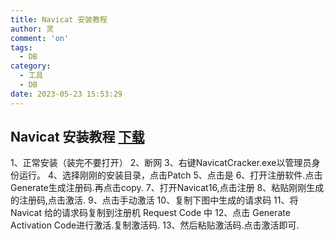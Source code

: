 ```yaml
---
title: Navicat 安装教程
author: 灵
comment: 'on'
tags:
  - DB
category:
  - 工具
  - DB
date: 2023-05-23 15:53:29
---
```

## Navicat 安装教程 [下载](https://wwqq.lanzouf.com/iszHt0x1hikf)

1、正常安装（装完不要打开）
2、断网
3、右键NavicatCracker.exe以管理员身份运行。
4、选择刚刚的安装目录，点击Patch
5、点击是
6、打开注册软件.点击Generate生成注册码.再点击copy.
7、打开Navicat16,点击注册
8、粘贴刚刚生成的注册码,点击激活.
9、点击手动激活
10、复制下图中生成的请求码
11、将 Navicat 给的请求码复制到注册机 Request Code 中
12、点击 Generate Activation Code进行激活.复制激活码.
13、然后粘贴激活码.点击激活即可.

